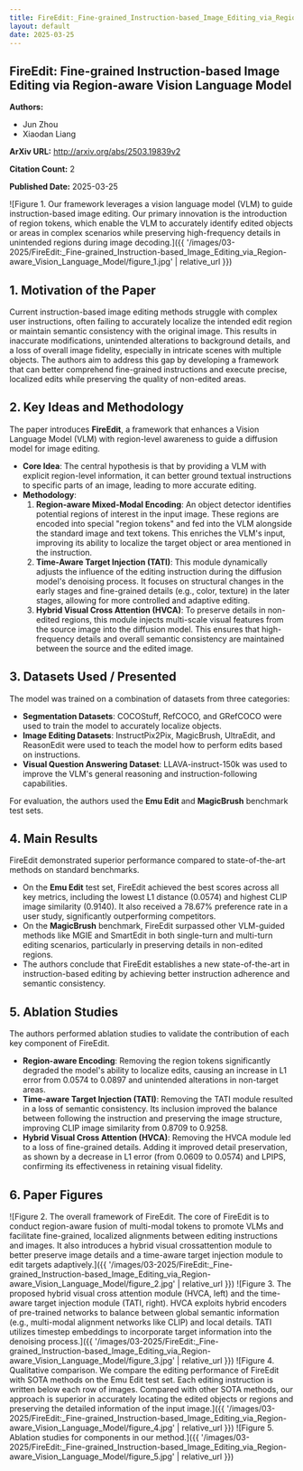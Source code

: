 ```yaml
---
title: FireEdit:_Fine-grained_Instruction-based_Image_Editing_via_Region-aware_Vision_Language_Model
layout: default
date: 2025-03-25
---
```

## FireEdit: Fine-grained Instruction-based Image Editing via Region-aware Vision Language Model
**Authors:**
- Jun Zhou
- Xiaodan Liang

**ArXiv URL:** http://arxiv.org/abs/2503.19839v2

**Citation Count:** 2

**Published Date:** 2025-03-25

![Figure 1. Our framework leverages a vision language model (VLM) to guide instruction-based image editing. Our primary innovation is the introduction of region tokens, which enable the VLM to accurately identify edited objects or areas in complex scenarios while preserving high-frequency details in unintended regions during image decoding.]({{ '/images/03-2025/FireEdit:_Fine-grained_Instruction-based_Image_Editing_via_Region-aware_Vision_Language_Model/figure_1.jpg' | relative_url }})
## 1. Motivation of the Paper
Current instruction-based image editing methods struggle with complex user instructions, often failing to accurately localize the intended edit region or maintain semantic consistency with the original image. This results in inaccurate modifications, unintended alterations to background details, and a loss of overall image fidelity, especially in intricate scenes with multiple objects. The authors aim to address this gap by developing a framework that can better comprehend fine-grained instructions and execute precise, localized edits while preserving the quality of non-edited areas.

## 2. Key Ideas and Methodology
The paper introduces **FireEdit**, a framework that enhances a Vision Language Model (VLM) with region-level awareness to guide a diffusion model for image editing.

-   **Core Idea**: The central hypothesis is that by providing a VLM with explicit region-level information, it can better ground textual instructions to specific parts of an image, leading to more accurate editing.
-   **Methodology**:
    1.  **Region-aware Mixed-Modal Encoding**: An object detector identifies potential regions of interest in the input image. These regions are encoded into special "region tokens" and fed into the VLM alongside the standard image and text tokens. This enriches the VLM's input, improving its ability to localize the target object or area mentioned in the instruction.
    2.  **Time-Aware Target Injection (TATI)**: This module dynamically adjusts the influence of the editing instruction during the diffusion model's denoising process. It focuses on structural changes in the early stages and fine-grained details (e.g., color, texture) in the later stages, allowing for more controlled and adaptive editing.
    3.  **Hybrid Visual Cross Attention (HVCA)**: To preserve details in non-edited regions, this module injects multi-scale visual features from the source image into the diffusion model. This ensures that high-frequency details and overall semantic consistency are maintained between the source and the edited image.

## 3. Datasets Used / Presented
The model was trained on a combination of datasets from three categories:
-   **Segmentation Datasets**: COCOStuff, RefCOCO, and GRefCOCO were used to train the model to accurately localize objects.
-   **Image Editing Datasets**: InstructPix2Pix, MagicBrush, UltraEdit, and ReasonEdit were used to teach the model how to perform edits based on instructions.
-   **Visual Question Answering Dataset**: LLAVA-instruct-150k was used to improve the VLM's general reasoning and instruction-following capabilities.

For evaluation, the authors used the **Emu Edit** and **MagicBrush** benchmark test sets.

## 4. Main Results
FireEdit demonstrated superior performance compared to state-of-the-art methods on standard benchmarks.
-   On the **Emu Edit** test set, FireEdit achieved the best scores across all key metrics, including the lowest L1 distance (0.0574) and highest CLIP image similarity (0.9140). It also received a 78.67% preference rate in a user study, significantly outperforming competitors.
-   On the **MagicBrush** benchmark, FireEdit surpassed other VLM-guided methods like MGIE and SmartEdit in both single-turn and multi-turn editing scenarios, particularly in preserving details in non-edited regions.
-   The authors conclude that FireEdit establishes a new state-of-the-art in instruction-based editing by achieving better instruction adherence and semantic consistency.

## 5. Ablation Studies
The authors performed ablation studies to validate the contribution of each key component of FireEdit.

-   **Region-aware Encoding**: Removing the region tokens significantly degraded the model's ability to localize edits, causing an increase in L1 error from 0.0574 to 0.0897 and unintended alterations in non-target areas.
-   **Time-aware Target Injection (TATI)**: Removing the TATI module resulted in a loss of semantic consistency. Its inclusion improved the balance between following the instruction and preserving the image structure, improving CLIP image similarity from 0.8709 to 0.9258.
-   **Hybrid Visual Cross Attention (HVCA)**: Removing the HVCA module led to a loss of fine-grained details. Adding it improved detail preservation, as shown by a decrease in L1 error (from 0.0609 to 0.0574) and LPIPS, confirming its effectiveness in retaining visual fidelity.

## 6. Paper Figures
![Figure 2. The overall framework of FireEdit. The core of FireEdit is to conduct region-aware fusion of multi-modal tokens to promote VLMs and facilitate fine-grained, localized alignments between editing instructions and images. It also introduces a hybrid visual crossattention module to better preserve image details and a time-aware target injection module to edit targets adaptively.]({{ '/images/03-2025/FireEdit:_Fine-grained_Instruction-based_Image_Editing_via_Region-aware_Vision_Language_Model/figure_2.jpg' | relative_url }})
![Figure 3. The proposed hybrid visual cross attention module (HVCA, left) and the time-aware target injection module (TATI, right). HVCA exploits hybrid encoders of pre-trained networks to balance between global semantic information (e.g., multi-modal alignment networks like CLIP) and local details. TATI utilizes timestep embeddings to incorporate target information into the denoising process.]({{ '/images/03-2025/FireEdit:_Fine-grained_Instruction-based_Image_Editing_via_Region-aware_Vision_Language_Model/figure_3.jpg' | relative_url }})
![Figure 4. Qualitative comparison. We compare the editing performance of FireEdit with SOTA methods on the Emu Edit test set. Each editing instruction is written below each row of images. Compared with other SOTA methods, our approach is superior in accurately locating the edited objects or regions and preserving the detailed information of the input image.]({{ '/images/03-2025/FireEdit:_Fine-grained_Instruction-based_Image_Editing_via_Region-aware_Vision_Language_Model/figure_4.jpg' | relative_url }})
![Figure 5. Ablation studies for components in our method.]({{ '/images/03-2025/FireEdit:_Fine-grained_Instruction-based_Image_Editing_via_Region-aware_Vision_Language_Model/figure_5.jpg' | relative_url }})
